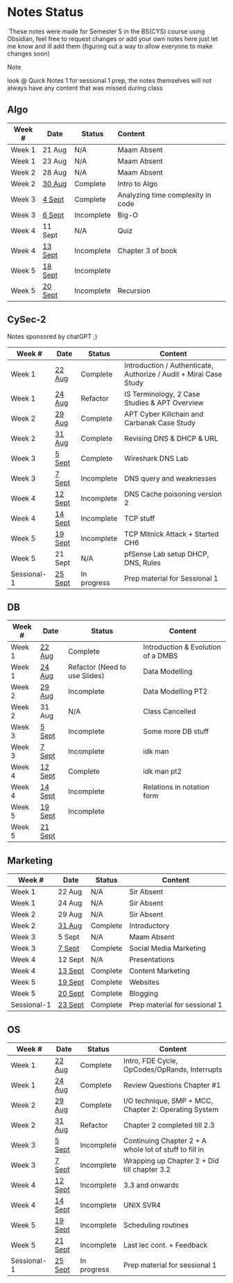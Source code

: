 # Notes Status

`These notes were made for Semester 5 in the BS(CYS) course using Obsidian, feel free to request changes or add your own notes here just let me know and ill add them (figuring out a way to allow everyone to make changes soon)
> [!NOTE]
> look @ Quick Notes 1 for sessional 1 prep, the notes themselves will not always have any content that was missed during class
## Algo

| Week # | Date                                             | Status     | Content                           |
| ------ | ------------------------------------------------ | ---------- |:--------------------------------- |
| Week 1 | 21 Aug                                           | N/A        | Maam Absent                       |
| Week 1 | 23 Aug                                           | N/A        | Maam Absent                       |
| Week 2 | 28 Aug                                           | N/A        | Maam Absent                       |
| Week 2 | [30 Aug](Algo/Algo%2030%20August,%202023.md)     | Complete   | Intro to Algo                     |
| Week 3 | [4 Sept](Algo/Algo%204%20September,%202023.md)   | Complete   | Analyzing time complexity in code |
| Week 3 | [6 Sept](Algo/Algo%206%20September,%202023.md)   | Incomplete | Big-O                             |
| Week 4 | 11 Sept                                          | N/A        | Quiz                              |
| Week 4 | [13 Sept](Algo/Algo%2013%20September,%202023.md) | Incomplete | Chapter 3 of book                 |
| Week 5 | [18 Sept](Algo/Algo%2018%20September,%202023.md) | Incomplete |                                   |
| Week 5 | [20 Sept](Algo/Algo%2020%20September,%202023.md) | Incomplete | Recursion                                  |

## CySec-2

Notes sponsored by chatGPT ;)

| Week #      | Date                                                        | Status      | Content                                                            |
| ----------- | ----------------------------------------------------------- | ----------- | ------------------------------------------------------------------ |
| Week 1      | [22 Aug](CySec-2/CySec2%2022%20August,%202023.md)           | Complete    | Introduction / Authenticate, Authorize / Audit  + Mirai Case Study |
| Week 1      | [24 Aug](CySec-2/CySec2%2024%20August,%202023.md)           | Refactor    | IS Terminology, 2 Case Studies & APT Overview                      |
| Week 2      | [29 Aug](CySec-2/CySec2%2029%20August,%202023.md)           | Complete    | APT Cyber Killchain and Carbanak Case Study                        |
| Week 2      | [31 Aug](CySec-2/CySec2%2031%20August,%202023.md)           | Complete    | Revising DNS & DHCP & URL                                          |
| Week 3      | [5 Sept](CySec-2/CySec2%205%20September,%202023.md)         | Complete    | Wireshark DNS Lab                                                  |
| Week 3      | [7 Sept](CySec-2/CySec2%207%20September,%202023.md)         | Incomplete  | DNS query and weaknesses                                           |
| Week 4      | [12 Sept](CySec-2/CySec2%2012%20September,%202023.md)       | Incomplete  | DNS Cache poisoning version 2                                      |
| Week 4      | [14 Sept](CySec-2/CySec2%2014%20September,%202023.md)       | Incomplete  | TCP stuff                                                          |
| Week 5      | [19 Sept](CySec-2/CySec2%2019%20September,%202023.md)       | Incomplete  | TCP Mitnick Attack + Started CH6                                                             |
| Week 5      | 21 Sept                                                     | N/A         | pfSense Lab setup DHCP, DNS, Rules                                 |
| Sessional-1 | [25 Sept](CySec-2/Exam%20Prep/CySec-2%20Quick%20Notes%201.md) | In progress | Prep material for Sessional 1                                                                   |

## DB

| Week # | Date                                         | Status                        | Content                            |
| ------ | -------------------------------------------- | ----------------------------- | ---------------------------------- |
| Week 1       | [22 Aug](DB/DB%2022%20August,%202023.md)     | Complete                      | Introduction & Evolution of a DMBS |
| Week 1       | [24 Aug](DB/DB%2024%20August,%202023.md)     | Refactor (Need to use Slides) | Data Modelling                     |
| Week 2       | [29 Aug](DB/DB%2029%20August,%202023.md)     | Incomplete                    | Data Modelling PT2                 |
| Week 2       | 31 Aug                                       | N/A                           | Class Cancelled                    |
| Week 3       | [5 Sept](DB/DB%205%20September,%202023.md)   | Incomplete                    | Some more DB stuff                 |
| Week 3       | [7 Sept](DB/DB%207%20September,%202023.md)   | Incomplete                    | idk man                            |
| Week 4       | [12 Sept](DB/DB%2012%20September,%202023.md) | Complete                      | idk man pt2                        |
| Week 4       | [14 Sept](DB/DB%2014%20September,%202023.md) | Incomplete                    | Relations in notation form         |
| Week 5       | [19 Sept](DB/DB%2019%20September,%202023.md) | Incomplete                    |                                    |
| Week 5      | [21 Sept](DB/DB%2021%20September,%202023.md) |                               |                                    |

## Marketing

| Week #      | Date                                                              | Status   | Content                          |
| ----------- | ----------------------------------------------------------------- | -------- | -------------------------------- |
| Week 1      | 22 Aug                                                            | N/A      | Sir Absent                       |
| Week 1      | 24 Aug                                                            | N/A      | Sir Absent                       |
| Week 2      | 29 Aug                                                            | N/A      | Sir Absent                       |
| Week 2      | [31 Aug](Marketing/Marketing%2031%20August,%202023.md)            | Complete | Introductory |
| Week 3      | 5 Sept                                                            | N/A      | Maam Absent                      |
| Week 3      | [7 Sept](Marketing/Marketing%207%20September,%202023.md)          | Complete | Social Media Marketing           |
| Week 4      | 12 Sept                                                           | N/A      | Presentations                    |
| Week 4      | [13 Sept](Marketing/Marketing%2013%20September,%202023.md)        | Complete | Content Marketing                |
| Week 5      | [19 Sept](Marketing/Marketing%2019%20September,%202023.md)        | Complete | Websites                         |
| Week 5      | [20 Sept](Marketing/Marketing%2021%20September,%202023.md)        | Complete | Blogging                         |
| Sessional-1 | [23 Sept](Marketing/Exam%20Prep/Marketing%20Quick%20Notes%201.md) | Complete | Prep material for sessional 1                                 |

## OS



| Week #      | Date                                                | Status      | Content                                                |
| ----------- | --------------------------------------------------- | ----------- | ------------------------------------------------------ |
| Week 1      | [22 Aug](OS/OS%2022%20August,%202023.md)            | Complete    | Intro, FDE Cycle, OpCodes/OpRands, Interrupts          |
| Week 1      | [24 Aug](OS/OS%2024%20August,%202023.md)            | Complete    | Review Questions Chapter #1                            |
| Week 2      | [29 Aug](OS/OS%2029%20August,%202023.md)            | Complete    | I/O technique, SMP + MCC, Chapter 2: Operating System  |
| Week 2      | [31 Aug](OS/OS%2031%20August,%202023.md)            | Refactor    | Chapter 2 completed till 2.3                           |
| Week 3      | [5 Sept](OS/OS%205%20September,%202023.md)          | Incomplete  | Continuing Chapter 2 + A whole lot of stuff to fill in |
| Week 3      | [7 Sept](OS/OS%207%20September,%202023.md)          | Incomplete  | Wrapping up Chapter 2 + Did till chapter 3.2           |
| Week 4      | [12 Sept](OS/OS%2012%20September,%202023.md)        | Incomplete  | 3.3 and onwards                                        |
| Week 4      | [14 Sept](OS/OS%2014%20September,%202023.md)        | Incomplete  | UNIX SVR4                                              |
| Week 5      | [19 Sept](OS/OS%2019%20September,%202023.md)        | Incomplete  | Scheduling routines                                    |
| Week 5      | [21 Sept](OS/OS%2021%20September,%202023.md)        | Incomplete  | Last lec cont. + Feedback                              |
| Sessional-1 | [25 Sept](OS/Exam%20Prep/OS%20Quick%20Notes%201.md) | In progress | Prep material for sessional 1                          |
